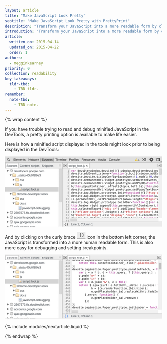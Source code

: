 ```yaml
---
layout: article
title: "Make JavaScript Look Pretty"
seotitle: "Make JavaScript Look Pretty with PrettyPrint"
description: "Transform your JavaScript into a more readable form by clicking on the Pretty Print icon in Chrome DevTools."
introduction: "Transform your JavaScript into a more readable form by clicking on the Pretty Print icon in Chrome DevTools."
article:
  written_on: 2015-04-14
  updated_on: 2015-04-22
  order: 1
authors:
  - megginkearney
priority: 0
collection: readability
key-takeaways:
  tldr-tbd:
    - TBD tldr.
remember:
  note-tbd:
    - TBD note.
---
```

{% wrap content %}

If you have trouble trying to read and debug minified JavaScript in the DevTools, a pretty printing option is available to make life easier. 

Here is how a minified script displayed in the tools might look prior to being displayed in the DevTools:

![Minified script](imgs/pretty-print-off.jpg)

And by clicking on the curly brace ![Pretty print icon](imgs/prettyprint-icon.png) icon in the bottom left corner, the JavaScript is transformed into a more human readable form. This is also more easy for debugging and setting breakpoints.

![Pretty print JavaScript](imgs/pretty-print-on.jpg)

{% include modules/nextarticle.liquid %}

{% endwrap %}
